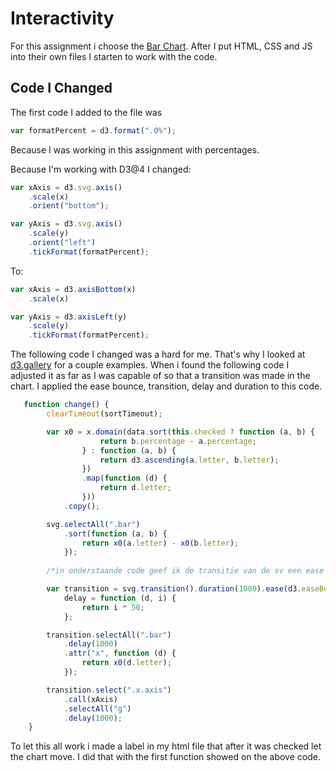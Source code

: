 # Interactivity

For this assignment i choose the [Bar Chart](https://bl.ocks.org/mbostock/3885304). After I put HTML, CSS and JS into their own files I starten to work with the code. 

## Code I Changed

The first code I added to the file was
```js
var formatPercent = d3.format(".0%");
```
Because I was working in this assignment with percentages.

Because I'm working with D3@4 I changed:

```js
var xAxis = d3.svg.axis()
    .scale(x)
    .orient("bottom");

var yAxis = d3.svg.axis()
    .scale(y)
    .orient("left")
    .tickFormat(formatPercent);
```
    
 To:
 
```js
var xAxis = d3.axisBottom(x)
    .scale(x)

var yAxis = d3.axisLeft(y)
    .scale(y)
    .tickFormat(formatPercent);
```
    
The following code I changed was a hard for me. That's why I looked at [d3.gallery](https://github.com/d3/d3/wiki/Gallery) for a couple examples. When i found the following code I adjusted it as far as I was capable of so that a transition was made in the chart. I applied the ease bounce, transition, delay and duration to this code. 

```js
   function change() {
        clearTimeout(sortTimeout);

        var x0 = x.domain(data.sort(this.checked ? function (a, b) {
                    return b.percentage - a.percentage;
                } : function (a, b) {
                    return d3.ascending(a.letter, b.letter);
                })
                .map(function (d) {
                    return d.letter;
                }))
            .copy();

        svg.selectAll(".bar")
            .sort(function (a, b) {
                return x0(a.letter) - x0(b.letter);
            });
        
        /*in onderstaande code geef ik de transitie van de sv een ease bounce en geef ik de transitie een duur van 1 seconde.*/

        var transition = svg.transition().duration(1000).ease(d3.easeBounce),
            delay = function (d, i) {
                return i * 50;
            };

        transition.selectAll(".bar")
            .delay(1000)
            .attr("x", function (d) {
                return x0(d.letter);
            });

        transition.select(".x.axis")
            .call(xAxis)
            .selectAll("g")
            .delay(1000);
    }
```

To let this all work i made a label in my html file that after it was checked let the chart move. I did that with the first function showed on the above code.
